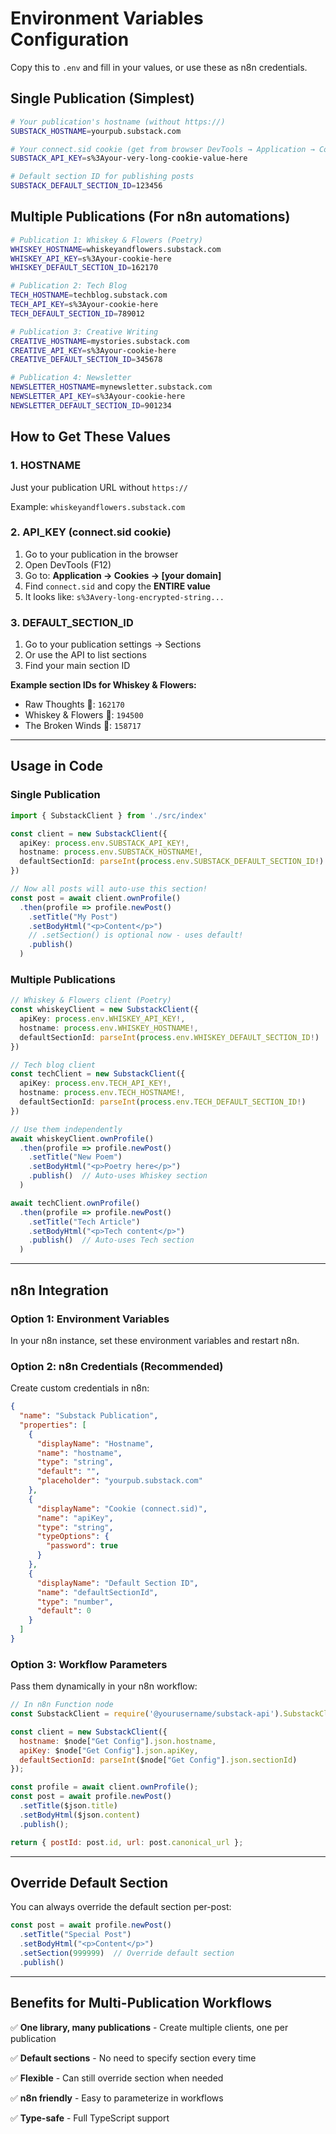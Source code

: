 # Environment Variables Configuration

Copy this to `.env` and fill in your values, or use these as n8n credentials.

## Single Publication (Simplest)

```bash
# Your publication's hostname (without https://)
SUBSTACK_HOSTNAME=yourpub.substack.com

# Your connect.sid cookie (get from browser DevTools → Application → Cookies)
SUBSTACK_API_KEY=s%3Ayour-very-long-cookie-value-here

# Default section ID for publishing posts
SUBSTACK_DEFAULT_SECTION_ID=123456
```

## Multiple Publications (For n8n automations)

```bash
# Publication 1: Whiskey & Flowers (Poetry)
WHISKEY_HOSTNAME=whiskeyandflowers.substack.com
WHISKEY_API_KEY=s%3Ayour-cookie-here
WHISKEY_DEFAULT_SECTION_ID=162170

# Publication 2: Tech Blog
TECH_HOSTNAME=techblog.substack.com
TECH_API_KEY=s%3Ayour-cookie-here
TECH_DEFAULT_SECTION_ID=789012

# Publication 3: Creative Writing
CREATIVE_HOSTNAME=mystories.substack.com
CREATIVE_API_KEY=s%3Ayour-cookie-here
CREATIVE_DEFAULT_SECTION_ID=345678

# Publication 4: Newsletter
NEWSLETTER_HOSTNAME=mynewsletter.substack.com
NEWSLETTER_API_KEY=s%3Ayour-cookie-here
NEWSLETTER_DEFAULT_SECTION_ID=901234
```

## How to Get These Values

### 1. HOSTNAME
Just your publication URL without `https://`

Example: `whiskeyandflowers.substack.com`

### 2. API_KEY (connect.sid cookie)
1. Go to your publication in the browser
2. Open DevTools (F12)
3. Go to: **Application → Cookies → [your domain]**
4. Find `connect.sid` and copy the **ENTIRE value**
5. It looks like: `s%3Avery-long-encrypted-string...`

### 3. DEFAULT_SECTION_ID
1. Go to your publication settings → Sections
2. Or use the API to list sections
3. Find your main section ID

**Example section IDs for Whiskey & Flowers:**
- Raw Thoughts 🤯: `162170`
- Whiskey & Flowers 🌸: `194500`
- The Broken Winds 🌌: `158717`

---

## Usage in Code

### Single Publication

```typescript
import { SubstackClient } from './src/index'

const client = new SubstackClient({
  apiKey: process.env.SUBSTACK_API_KEY!,
  hostname: process.env.SUBSTACK_HOSTNAME!,
  defaultSectionId: parseInt(process.env.SUBSTACK_DEFAULT_SECTION_ID!)
})

// Now all posts will auto-use this section!
const post = await client.ownProfile()
  .then(profile => profile.newPost()
    .setTitle("My Post")
    .setBodyHtml("<p>Content</p>")
    // .setSection() is optional now - uses default!
    .publish()
  )
```

### Multiple Publications

```typescript
// Whiskey & Flowers client (Poetry)
const whiskeyClient = new SubstackClient({
  apiKey: process.env.WHISKEY_API_KEY!,
  hostname: process.env.WHISKEY_HOSTNAME!,
  defaultSectionId: parseInt(process.env.WHISKEY_DEFAULT_SECTION_ID!)
})

// Tech blog client
const techClient = new SubstackClient({
  apiKey: process.env.TECH_API_KEY!,
  hostname: process.env.TECH_HOSTNAME!,
  defaultSectionId: parseInt(process.env.TECH_DEFAULT_SECTION_ID!)
})

// Use them independently
await whiskeyClient.ownProfile()
  .then(profile => profile.newPost()
    .setTitle("New Poem")
    .setBodyHtml("<p>Poetry here</p>")
    .publish()  // Auto-uses Whiskey section
  )

await techClient.ownProfile()
  .then(profile => profile.newPost()
    .setTitle("Tech Article")
    .setBodyHtml("<p>Tech content</p>")
    .publish()  // Auto-uses Tech section
  )
```

---

## n8n Integration

### Option 1: Environment Variables

In your n8n instance, set these environment variables and restart n8n.

### Option 2: n8n Credentials (Recommended)

Create custom credentials in n8n:

```json
{
  "name": "Substack Publication",
  "properties": [
    {
      "displayName": "Hostname",
      "name": "hostname",
      "type": "string",
      "default": "",
      "placeholder": "yourpub.substack.com"
    },
    {
      "displayName": "Cookie (connect.sid)",
      "name": "apiKey",
      "type": "string",
      "typeOptions": {
        "password": true
      }
    },
    {
      "displayName": "Default Section ID",
      "name": "defaultSectionId",
      "type": "number",
      "default": 0
    }
  ]
}
```

### Option 3: Workflow Parameters

Pass them dynamically in your n8n workflow:

```javascript
// In n8n Function node
const SubstackClient = require('@yourusername/substack-api').SubstackClient;

const client = new SubstackClient({
  hostname: $node["Get Config"].json.hostname,
  apiKey: $node["Get Config"].json.apiKey,
  defaultSectionId: parseInt($node["Get Config"].json.sectionId)
});

const profile = await client.ownProfile();
const post = await profile.newPost()
  .setTitle($json.title)
  .setBodyHtml($json.content)
  .publish();

return { postId: post.id, url: post.canonical_url };
```

---

## Override Default Section

You can always override the default section per-post:

```typescript
const post = await profile.newPost()
  .setTitle("Special Post")
  .setBodyHtml("<p>Content</p>")
  .setSection(999999)  // Override default section
  .publish()
```

---

## Benefits for Multi-Publication Workflows

✅ **One library, many publications** - Create multiple clients, one per publication

✅ **Default sections** - No need to specify section every time

✅ **Flexible** - Can still override section when needed

✅ **n8n friendly** - Easy to parameterize in workflows

✅ **Type-safe** - Full TypeScript support

